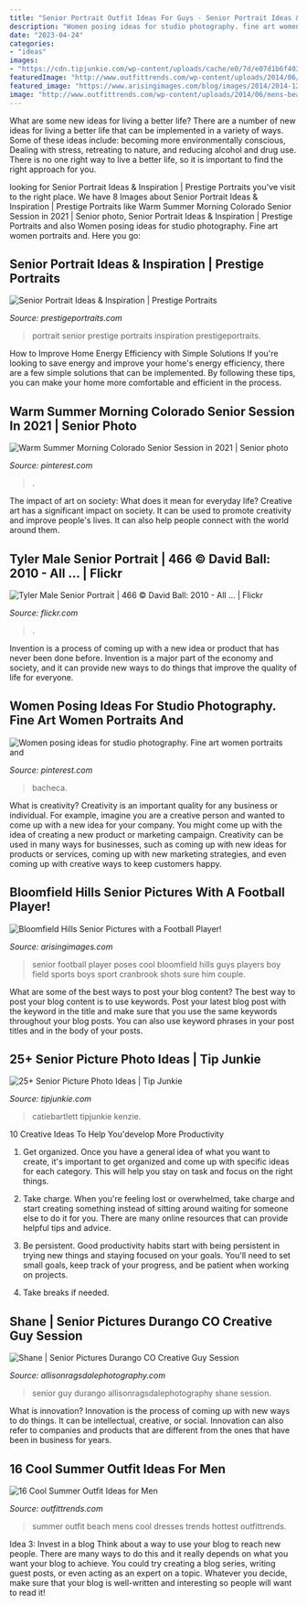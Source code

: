 ```yaml
---
title: "Senior Portrait Outfit Ideas For Guys - Senior Portrait Ideas &amp; Inspiration"
description: "Women posing ideas for studio photography. fine art women portraits and"
date: "2023-04-24"
categories:
- "ideas"
images:
- "https://cdn.tipjunkie.com/wp-content/uploads/cache/e0/7d/e07d1b6f40316c36062cc21fe654dcd6.jpg"
featuredImage: "http://www.outfittrends.com/wp-content/uploads/2014/06/mens-beach-dresses.jpg"
featured_image: "https://www.arisingimages.com/blog/images/2014/2014-12/michigan-football-player-senior-pictures-1.jpg"
image: "http://www.outfittrends.com/wp-content/uploads/2014/06/mens-beach-dresses.jpg"
---
```



What are some new ideas for living a better life?
There are a number of new ideas for living a better life that can be implemented in a variety of ways. Some of these ideas include: becoming more environmentally conscious, Dealing with stress, retreating to nature, and reducing alcohol and drug use. There is no one right way to live a better life, so it is important to find the right approach for you.

	

		
looking for Senior Portrait Ideas &amp; Inspiration | Prestige Portraits you've visit to the right place. We have 8 Images about Senior Portrait Ideas &amp; Inspiration | Prestige Portraits like Warm Summer Morning Colorado Senior Session in 2021 | Senior photo, Senior Portrait Ideas &amp; Inspiration | Prestige Portraits and also Women posing ideas for studio photography. Fine art women portraits and. Here you go:
		
    
## Senior Portrait Ideas &amp; Inspiration | Prestige Portraits

<img loading=lazy src="https://prestigeportraits.com/wp-content/themes/prestige/assets/build/images/galleries/gallery-2/gallery-image-3.jpg" onerror="this.onerror=null;this.src='https://tse4.mm.bing.net/th?id=OIP.nX4ZxxTdOoGDSyKzVziLgAHaLG&amp;pid=15.1';" alt="Senior Portrait Ideas &amp; Inspiration | Prestige Portraits">

_Source: prestigeportraits.com_

>portrait senior prestige portraits inspiration prestigeportraits. 

	

How to Improve Home Energy Efficiency with Simple Solutions
If you're looking to save energy and improve your home's energy efficiency, there are a few simple solutions that can be implemented. By following these tips, you can make your home more comfortable and efficient in the process.

    
## Warm Summer Morning Colorado Senior Session In 2021 | Senior Photo

<img loading=lazy src="https://i.pinimg.com/736x/00/77/ea/0077ea4861b9cd467990d4af34919df6.jpg" onerror="this.onerror=null;this.src='https://tse2.mm.bing.net/th?id=OIP.3HVXboaADjvGo1tiyV9J_AHaLH&amp;pid=15.1';" alt="Warm Summer Morning Colorado Senior Session in 2021 | Senior photo">

_Source: pinterest.com_

>. 

	

The impact of art on society: What does it mean for everyday life?
Creative art has a significant impact on society. It can be used to promote creativity and improve people's lives. It can also help people connect with the world around them.

    
## Tyler Male Senior Portrait | 466 © David Ball: 2010 - All … | Flickr

<img loading=lazy src="https://c2.staticflickr.com/4/3410/4573906863_b8655bac65_b.jpg" onerror="this.onerror=null;this.src='https://tse3.mm.bing.net/th?id=OIP.heG-VMQnH12FnE1wwwt_CwHaLG&amp;pid=15.1';" alt="Tyler Male Senior Portrait | 466 © David Ball: 2010 - All … | Flickr">

_Source: flickr.com_

>. 

	

Invention is a process of coming up with a new idea or product that has never been done before. Invention is a major part of the economy and society, and it can provide new ways to do things that improve the quality of life for everyone.

    
## Women Posing Ideas For Studio Photography. Fine Art Women Portraits And

<img loading=lazy src="https://i.pinimg.com/736x/e9/73/0e/e9730ef007ed7172d061b327f7517d8d.jpg" onerror="this.onerror=null;this.src='https://tse3.mm.bing.net/th?id=OIP.MvvCj8WeAnaq8ohq408QywHaLH&amp;pid=15.1';" alt="Women posing ideas for studio photography. Fine art women portraits and">

_Source: pinterest.com_

>bacheca. 

	

What is creativity?
Creativity is an important quality for any business or individual. For example, imagine you are a creative person and wanted to come up with a new idea for your company. You might come up with the idea of creating a new product or marketing campaign. Creativity can be used in many ways for businesses, such as coming up with new ideas for products or services, coming up with new marketing strategies, and even coming up with creative ways to keep customers happy.

    
## Bloomfield Hills Senior Pictures With A Football Player!

<img loading=lazy src="https://www.arisingimages.com/blog/images/2014/2014-12/michigan-football-player-senior-pictures-1.jpg" onerror="this.onerror=null;this.src='https://tse3.mm.bing.net/th?id=OIP.3Ut2px82PATAmDexgrfQ6wHaLj&amp;pid=15.1';" alt="Bloomfield Hills Senior Pictures with a Football Player!">

_Source: arisingimages.com_

>senior football player poses cool bloomfield hills guys players boy field sports boys sport cranbrook shots sure him couple. 

	

What are some of the best ways to post your blog content?
The best way to post your blog content is to use keywords. Post your latest blog post with the keyword in the title and make sure that you use the same keywords throughout your blog posts. You can also use keyword phrases in your post titles and in the body of your posts.

    
## 25+ Senior Picture Photo Ideas | Tip Junkie

<img loading=lazy src="https://cdn.tipjunkie.com/wp-content/uploads/cache/e0/7d/e07d1b6f40316c36062cc21fe654dcd6.jpg" onerror="this.onerror=null;this.src='https://tse3.mm.bing.net/th?id=OIP._PznnOrwfyx6Qi8xBvZL3QHaE3&amp;pid=15.1';" alt="25+ Senior Picture Photo Ideas | Tip Junkie">

_Source: tipjunkie.com_

>catiebartlett tipjunkie kenzie. 

	

10 Creative Ideas To Help You'develop More Productivity
1. Get organized. Once you have a general idea of what you want to create, it's important to get organized and come up with specific ideas for each category. This will help you stay on task and focus on the right things.
2. Take charge. When you're feeling lost or overwhelmed, take charge and start creating something instead of sitting around waiting for someone else to do it for you. There are many online resources that can provide helpful tips and advice.

3. Be persistent. Good productivity habits start with being persistent in trying new things and staying focused on your goals. You'll need to set small goals, keep track of your progress, and be patient when working on projects.

4. Take breaks if needed.

    
## Shane | Senior Pictures Durango CO Creative Guy Session

<img loading=lazy src="https://allisonragsdalephotography.com/wp-content/uploads/2013/07/allisonragsdalephotography-7208.jpg" onerror="this.onerror=null;this.src='https://tse2.mm.bing.net/th?id=OIP.yogdnQDo5MDy8HG7eYrjIQHaE7&amp;pid=15.1';" alt="Shane | Senior Pictures Durango CO Creative Guy Session">

_Source: allisonragsdalephotography.com_

>senior guy durango allisonragsdalephotography shane session. 

	

What is innovation?
Innovation is the process of coming up with new ways to do things. It can be intellectual, creative, or social. Innovation can also refer to companies and products that are different from the ones that have been in business for years.

    
## 16 Cool Summer Outfit Ideas For Men

<img loading=lazy src="http://www.outfittrends.com/wp-content/uploads/2014/06/mens-beach-dresses.jpg" onerror="this.onerror=null;this.src='https://tse3.mm.bing.net/th?id=OIP.MqWdhPNRvLfPeVYmGxcVbgHaLG&amp;pid=15.1';" alt="16 Cool Summer Outfit Ideas for Men">

_Source: outfittrends.com_

>summer outfit beach mens cool dresses trends hottest outfittrends. 

	

Idea 3: Invest in a blog
Think about a way to use your blog to reach new people. There are many ways to do this and it really depends on what you want your blog to achieve. You could try creating a blog series, writing guest posts, or even acting as an expert on a topic. Whatever you decide, make sure that your blog is well-written and interesting so people will want to read it!

